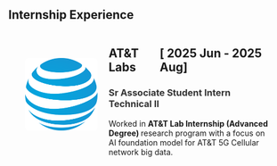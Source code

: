 <h1 id="profession"></h1>

<h2 style="margin: 60px 0px -15px;">
Internship Experience
</h2>

<style>
    .pro-image-text-container {
        display: flex;
        align-items: center;
        justify-content: flex-start;
        margin: 20px;
        padding: 10px;
        border: 0px solid #ccc;
        border-radius: 5px;
        flex-grow: 1;
    }
    .pro-image-text-container img {
        width: 130px;
        height: 130px;
        object-fit: contain;
        margin-right: 20px;
        margin-bottom: 10px;
        border-radius: 5px;
    }
    .pro-image-text-container .text {
        flex: 1;
    }
</style>



<div class="pro-image-text-container">
    <img src="./assets/img/pro/att_min.svg" alt="Image">
    <div class="text">
        <h2><div style="display: flex; justify-content: space-between;">
            <span>AT&T Labs</span>
            <span>[ 2025 Jun - 2025 Aug]</span>
        </div></h2>
        <h3><span style="color: #333333;">
        Sr Associate Student Intern Technical II
        </span></h3>
        <p>
        Worked in <strong> AT&T Lab Internship (Advanced Degree) </strong> 
        research program with a focus on AI foundation model for AT&T 5G Cellular network big data.
        </p>
    </div>
</div>

